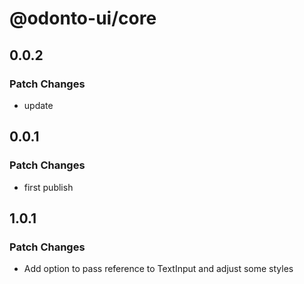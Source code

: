 # @odonto-ui/core

## 0.0.2

### Patch Changes

- update

## 0.0.1

### Patch Changes

- first publish

## 1.0.1

### Patch Changes

- Add option to pass reference to TextInput and adjust some styles
